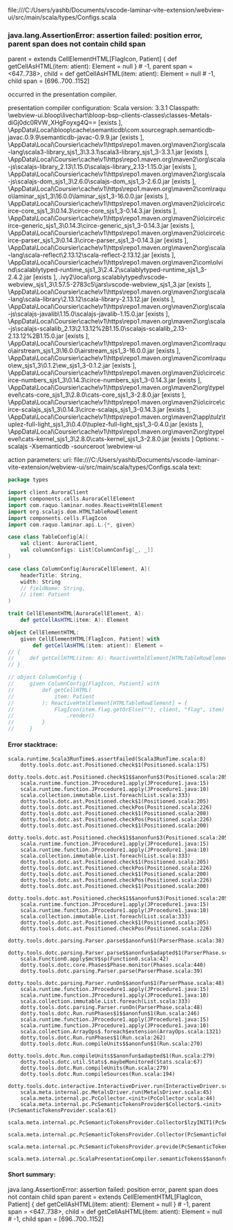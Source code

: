 file:///C:/Users/yashb/Documents/vscode-laminar-vite-extension/webview-ui/src/main/scala/types/Configs.scala
### java.lang.AssertionError: assertion failed: position error, parent span does not contain child span
parent      =  extends CellElementHTML[FlagIcon, Patient] {
  def getCellAsHTML(item: atient): Element = null
} # -1,
parent span = <647..738>,
child       = def getCellAsHTML(item: atient): Element = null # -1,
child span  = [696..700..1152]

occurred in the presentation compiler.

presentation compiler configuration:
Scala version: 3.3.1
Classpath:
<WORKSPACE>\webview-ui\.bloop\livechart\bloop-bsp-clients-classes\classes-Metals-diGj0dc0RVW_XHgFoyxg4Q== [exists ], <HOME>\AppData\Local\bloop\cache\semanticdb\com.sourcegraph.semanticdb-javac.0.9.9\semanticdb-javac-0.9.9.jar [exists ], <HOME>\AppData\Local\Coursier\cache\v1\https\repo1.maven.org\maven2\org\scala-lang\scala3-library_sjs1_3\3.3.1\scala3-library_sjs1_3-3.3.1.jar [exists ], <HOME>\AppData\Local\Coursier\cache\v1\https\repo1.maven.org\maven2\org\scala-js\scalajs-library_2.13\1.15.0\scalajs-library_2.13-1.15.0.jar [exists ], <HOME>\AppData\Local\Coursier\cache\v1\https\repo1.maven.org\maven2\org\scala-js\scalajs-dom_sjs1_3\2.6.0\scalajs-dom_sjs1_3-2.6.0.jar [exists ], <HOME>\AppData\Local\Coursier\cache\v1\https\repo1.maven.org\maven2\com\raquo\laminar_sjs1_3\16.0.0\laminar_sjs1_3-16.0.0.jar [exists ], <HOME>\AppData\Local\Coursier\cache\v1\https\repo1.maven.org\maven2\io\circe\circe-core_sjs1_3\0.14.3\circe-core_sjs1_3-0.14.3.jar [exists ], <HOME>\AppData\Local\Coursier\cache\v1\https\repo1.maven.org\maven2\io\circe\circe-generic_sjs1_3\0.14.3\circe-generic_sjs1_3-0.14.3.jar [exists ], <HOME>\AppData\Local\Coursier\cache\v1\https\repo1.maven.org\maven2\io\circe\circe-parser_sjs1_3\0.14.3\circe-parser_sjs1_3-0.14.3.jar [exists ], <HOME>\AppData\Local\Coursier\cache\v1\https\repo1.maven.org\maven2\org\scala-lang\scala-reflect\2.13.12\scala-reflect-2.13.12.jar [exists ], <HOME>\AppData\Local\Coursier\cache\v1\https\repo1.maven.org\maven2\com\olvind\scalablytyped-runtime_sjs1_3\2.4.2\scalablytyped-runtime_sjs1_3-2.4.2.jar [exists ], <HOME>\.ivy2\local\org.scalablytyped\vscode-webview_sjs1_3\1.57.5-2783c5\jars\vscode-webview_sjs1_3.jar [exists ], <HOME>\AppData\Local\Coursier\cache\v1\https\repo1.maven.org\maven2\org\scala-lang\scala-library\2.13.12\scala-library-2.13.12.jar [exists ], <HOME>\AppData\Local\Coursier\cache\v1\https\repo1.maven.org\maven2\org\scala-js\scalajs-javalib\1.15.0\scalajs-javalib-1.15.0.jar [exists ], <HOME>\AppData\Local\Coursier\cache\v1\https\repo1.maven.org\maven2\org\scala-js\scalajs-scalalib_2.13\2.13.12%2B1.15.0\scalajs-scalalib_2.13-2.13.12%2B1.15.0.jar [exists ], <HOME>\AppData\Local\Coursier\cache\v1\https\repo1.maven.org\maven2\com\raquo\airstream_sjs1_3\16.0.0\airstream_sjs1_3-16.0.0.jar [exists ], <HOME>\AppData\Local\Coursier\cache\v1\https\repo1.maven.org\maven2\com\raquo\ew_sjs1_3\0.1.2\ew_sjs1_3-0.1.2.jar [exists ], <HOME>\AppData\Local\Coursier\cache\v1\https\repo1.maven.org\maven2\io\circe\circe-numbers_sjs1_3\0.14.3\circe-numbers_sjs1_3-0.14.3.jar [exists ], <HOME>\AppData\Local\Coursier\cache\v1\https\repo1.maven.org\maven2\org\typelevel\cats-core_sjs1_3\2.8.0\cats-core_sjs1_3-2.8.0.jar [exists ], <HOME>\AppData\Local\Coursier\cache\v1\https\repo1.maven.org\maven2\io\circe\circe-scalajs_sjs1_3\0.14.3\circe-scalajs_sjs1_3-0.14.3.jar [exists ], <HOME>\AppData\Local\Coursier\cache\v1\https\repo1.maven.org\maven2\app\tulz\tuplez-full-light_sjs1_3\0.4.0\tuplez-full-light_sjs1_3-0.4.0.jar [exists ], <HOME>\AppData\Local\Coursier\cache\v1\https\repo1.maven.org\maven2\org\typelevel\cats-kernel_sjs1_3\2.8.0\cats-kernel_sjs1_3-2.8.0.jar [exists ]
Options:
-scalajs -Xsemanticdb -sourceroot <WORKSPACE>\webview-ui


action parameters:
uri: file:///C:/Users/yashb/Documents/vscode-laminar-vite-extension/webview-ui/src/main/scala/types/Configs.scala
text:
```scala
package types

import client.AuroraClient
import components.cells.AuroraCellElement
import com.raquo.laminar.nodes.ReactiveHtmlElement
import org.scalajs.dom.HTMLTableRowElement
import components.cells.FlagIcon
import com.raquo.laminar.api.L.{*, given}

case class TableConfig[A](
    val client: AuroraClient,
    val columnConfigs: List[ColumnConfig[_, _]]
)

case class ColumnConfig[AuroraCellElement, A](
    headerTitle: String,
    width: String
    // fieldName: String,
    // item: Patient
)

trait CellElementHTML[AuroraCellElement, A]:
    def getCellAsHTML(item: A): Element

object CellElementHTML:
    given CellElementHTML[FlagIcon, Patient] with
        def getCellAsHTML(item: atient): Element = 
// {
//     def getCellHTML(item: A): ReactiveHtmlElement[HTMLTableRowElement]
// }

// object ColumnConfig {
//     given ColumnConfig[FlagIcon, Patient] with
//         def getCellHTML(
//             item: Patient
//         ): ReactiveHtmlElement[HTMLTableRowElement] = {
//             FlagIcon(item.flag.getOrElse(""), client, "flag", item)
//                 .render()
//         }
//     }

```



#### Error stacktrace:

```
scala.runtime.Scala3RunTime$.assertFailed(Scala3RunTime.scala:8)
	dotty.tools.dotc.ast.Positioned.check$1(Positioned.scala:175)
	dotty.tools.dotc.ast.Positioned.check$1$$anonfun$3(Positioned.scala:205)
	scala.runtime.function.JProcedure1.apply(JProcedure1.java:15)
	scala.runtime.function.JProcedure1.apply(JProcedure1.java:10)
	scala.collection.immutable.List.foreach(List.scala:333)
	dotty.tools.dotc.ast.Positioned.check$1(Positioned.scala:205)
	dotty.tools.dotc.ast.Positioned.checkPos(Positioned.scala:226)
	dotty.tools.dotc.ast.Positioned.check$1(Positioned.scala:200)
	dotty.tools.dotc.ast.Positioned.checkPos(Positioned.scala:226)
	dotty.tools.dotc.ast.Positioned.check$1(Positioned.scala:200)
	dotty.tools.dotc.ast.Positioned.check$1$$anonfun$3(Positioned.scala:205)
	scala.runtime.function.JProcedure1.apply(JProcedure1.java:15)
	scala.runtime.function.JProcedure1.apply(JProcedure1.java:10)
	scala.collection.immutable.List.foreach(List.scala:333)
	dotty.tools.dotc.ast.Positioned.check$1(Positioned.scala:205)
	dotty.tools.dotc.ast.Positioned.checkPos(Positioned.scala:226)
	dotty.tools.dotc.ast.Positioned.check$1(Positioned.scala:200)
	dotty.tools.dotc.ast.Positioned.checkPos(Positioned.scala:226)
	dotty.tools.dotc.ast.Positioned.check$1(Positioned.scala:200)
	dotty.tools.dotc.ast.Positioned.check$1$$anonfun$3(Positioned.scala:205)
	scala.runtime.function.JProcedure1.apply(JProcedure1.java:15)
	scala.runtime.function.JProcedure1.apply(JProcedure1.java:10)
	scala.collection.immutable.List.foreach(List.scala:333)
	dotty.tools.dotc.ast.Positioned.check$1(Positioned.scala:205)
	dotty.tools.dotc.ast.Positioned.checkPos(Positioned.scala:226)
	dotty.tools.dotc.parsing.Parser.parse$$anonfun$1(ParserPhase.scala:38)
	dotty.tools.dotc.parsing.Parser.parse$$anonfun$adapted$1(ParserPhase.scala:39)
	scala.Function0.apply$mcV$sp(Function0.scala:42)
	dotty.tools.dotc.core.Phases$Phase.monitor(Phases.scala:440)
	dotty.tools.dotc.parsing.Parser.parse(ParserPhase.scala:39)
	dotty.tools.dotc.parsing.Parser.runOn$$anonfun$1(ParserPhase.scala:48)
	scala.runtime.function.JProcedure1.apply(JProcedure1.java:15)
	scala.runtime.function.JProcedure1.apply(JProcedure1.java:10)
	scala.collection.immutable.List.foreach(List.scala:333)
	dotty.tools.dotc.parsing.Parser.runOn(ParserPhase.scala:48)
	dotty.tools.dotc.Run.runPhases$1$$anonfun$1(Run.scala:246)
	scala.runtime.function.JProcedure1.apply(JProcedure1.java:15)
	scala.runtime.function.JProcedure1.apply(JProcedure1.java:10)
	scala.collection.ArrayOps$.foreach$extension(ArrayOps.scala:1321)
	dotty.tools.dotc.Run.runPhases$1(Run.scala:262)
	dotty.tools.dotc.Run.compileUnits$$anonfun$1(Run.scala:270)
	dotty.tools.dotc.Run.compileUnits$$anonfun$adapted$1(Run.scala:279)
	dotty.tools.dotc.util.Stats$.maybeMonitored(Stats.scala:67)
	dotty.tools.dotc.Run.compileUnits(Run.scala:279)
	dotty.tools.dotc.Run.compileSources(Run.scala:194)
	dotty.tools.dotc.interactive.InteractiveDriver.run(InteractiveDriver.scala:165)
	scala.meta.internal.pc.MetalsDriver.run(MetalsDriver.scala:45)
	scala.meta.internal.pc.PcCollector.<init>(PcCollector.scala:44)
	scala.meta.internal.pc.PcSemanticTokensProvider$Collector$.<init>(PcSemanticTokensProvider.scala:61)
	scala.meta.internal.pc.PcSemanticTokensProvider.Collector$lzyINIT1(PcSemanticTokensProvider.scala:61)
	scala.meta.internal.pc.PcSemanticTokensProvider.Collector(PcSemanticTokensProvider.scala:61)
	scala.meta.internal.pc.PcSemanticTokensProvider.provide(PcSemanticTokensProvider.scala:90)
	scala.meta.internal.pc.ScalaPresentationCompiler.semanticTokens$$anonfun$1(ScalaPresentationCompiler.scala:109)
```
#### Short summary: 

java.lang.AssertionError: assertion failed: position error, parent span does not contain child span
parent      =  extends CellElementHTML[FlagIcon, Patient] {
  def getCellAsHTML(item: atient): Element = null
} # -1,
parent span = <647..738>,
child       = def getCellAsHTML(item: atient): Element = null # -1,
child span  = [696..700..1152]
